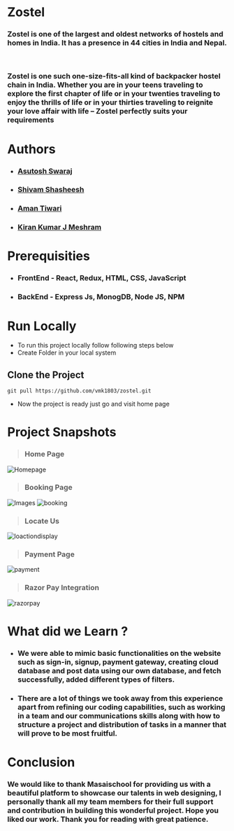 # Zostel 

### Zostel is one of the largest and oldest networks of hostels and homes in India. It has a presence in 44 cities in India and Nepal.
<br />

### Zostel is one such one-size-fits-all kind of backpacker hostel chain in India. Whether you are in your teens traveling to explore the first chapter of life or in your twenties traveling to enjoy the thrills of life or in your thirties traveling to reignite your love affair with life – Zostel perfectly suits your requirements

# Authors 

- ### [Asutosh Swaraj](https://github.com/ashutoshswaraj)
- ### [Shivam Shasheesh](https://github.com/shivamongit)
- ### [Aman Tiwari](https://github.com/Aman974)
- ### [Kiran Kumar J Meshram](https://github.com/kirankumarjmeshram)

# Prerequisities

- ### FrontEnd - React, Redux, HTML, CSS, JavaScript
- ### BackEnd - Express Js, MonogDB, Node JS, NPM 

# Run Locally

- To run this project locally follow following steps below
- Create Folder in your local system

## Clone the Project

`git pull https://github.com/vmk1803/zostel.git`

- Now the project is ready just go and visit home page

# Project Snapshots

> ### Home Page

![Homepage](https://i.imgur.com/BbXXzNv.png)

> ### Booking Page
![Images](https://i.imgur.com/LCGberI.png)
![booking](https://i.imgur.com/EoiaWF4.png)

> ### Locate Us
![loactiondisplay](https://cdn.hashnode.com/res/hashnode/image/upload/v1645966747167/axhAmryLS.png?auto=compress,format&format=webp)

> ### Payment Page
![payment](https://i.imgur.com/EoiaWF4.png)

> ### Razor Pay Integration
![razorpay](https://i.imgur.com/EoiaWF4.png)

# What did we Learn ?

- ### We were able to mimic basic functionalities on the website such as sign-in, signup, payment gateway, creating cloud database and post data using our own database, and fetch successfully, added different types of filters.
- ### There are a lot of things we took away from this experience apart from refining our coding capabilities, such as working in a team and our communications skills along with how to structure a project and distribution of tasks in a manner that will prove to be most fruitful.

# Conclusion

### We would like to thank Masaischool for providing us with a beautiful platform to showcase our talents in web designing, I personally thank all my team members for their full support and contribution in building this wonderful project. Hope you liked our work. Thank you for reading with great patience.




